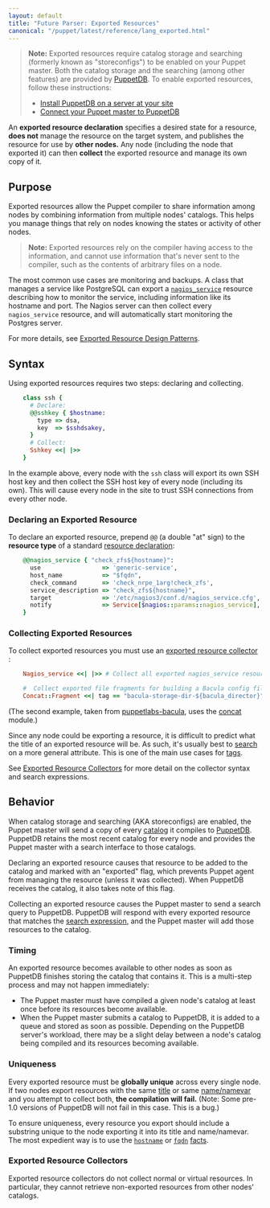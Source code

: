 ```yaml
---
layout: default
title: "Future Parser: Exported Resources"
canonical: "/puppet/latest/reference/lang_exported.html"
---
```


[resources]: ./future_lang_resources.html
[nagios_service]: ./type.html#nagiosservice
[concat]: http://forge.puppetlabs.com/ripienaar/concat
[title]: ./future_lang_resources.html#title
[namevar]: ./future_lang_resources.html#namenamevar
[hostname]: {{facter}}/core_facts.html#hostname
[fqdn]: {{facter}}/core_facts.html#fqdn
[tags]: ./future_lang_tags.html
[facts]: ./future_lang_variables.html#facts
[bacula]: https://forge.puppetlabs.com/puppetlabs/bacula
[exported_collector]: ./future_lang_collectors.html#exported-resource-collectors
[search]: ./future_lang_collectors.html#search-expressions
[puppetdb]: /puppetdb/1
[puppetdb_connect]: {{puppetdb}}/connect_puppet_master.html
[puppetdb_install]: {{puppetdb}}/install_via_module.html
[exported_guide]: /guides/exported_resources.html
[catalog]: ./future_lang_summary.html#compilation-and-catalogs

> **Note:** Exported resources require catalog storage and searching (formerly known as "storeconfigs") to be enabled on your Puppet master. Both the catalog storage and the searching (among other features) are provided by [PuppetDB][]. To enable exported resources, follow these instructions:
>
> * [Install PuppetDB on a server at your site][puppetdb_install]
> * [Connect your Puppet master to PuppetDB][puppetdb_connect]

An **exported resource declaration** specifies a desired state for a resource, **does not** manage the resource on the target system, and publishes the resource for use by **other nodes.** Any node (including the node that exported it) can then **collect** the exported resource and manage its own copy of it.

Purpose
-----

Exported resources allow the Puppet compiler to share information among nodes by combining information from multiple nodes' catalogs. This helps you manage things that rely on nodes knowing the states or activity of other nodes.

> **Note:** Exported resources rely on the compiler having access to the information, and cannot use information that's never sent to the compiler, such as the contents of arbitrary files on a node.

The most common use cases are monitoring and backups. A class that manages a service like PostgreSQL can export a [`nagios_service`][nagios_service] resource describing how to monitor the service, including information like its hostname and port. The Nagios server can then collect every `nagios_service` resource, and will automatically start monitoring the Postgres server.

For more details, see [Exported Resource Design Patterns][exported_guide].


Syntax
-----

Using exported resources requires two steps: declaring and collecting.

~~~ ruby
    class ssh {
      # Declare:
      @@sshkey { $hostname:
        type => dsa,
        key  => $sshdsakey,
      }
      # Collect:
      Sshkey <<| |>>
    }
~~~

In the example above, every node with the `ssh` class will export its own SSH host key and then collect the SSH host key of every node (including its own). This will cause every node in the site to trust SSH connections from every other node.

### Declaring an Exported Resource

To declare an exported resource, prepend `@@` (a double "at" sign) to the **resource type** of a standard [resource declaration][resources]:

~~~ ruby
    @@nagios_service { "check_zfs${hostname}":
      use                 => 'generic-service',
      host_name           => "$fqdn",
      check_command       => 'check_nrpe_1arg!check_zfs',
      service_description => "check_zfs${hostname}",
      target              => '/etc/nagios3/conf.d/nagios_service.cfg',
      notify              => Service[$nagios::params::nagios_service],
    }
~~~

### Collecting Exported Resources

To collect exported resources you must use an [exported resource collector][exported_collector] :

~~~ ruby
    Nagios_service <<| |>> # Collect all exported nagios_service resources

    #  Collect exported file fragments for building a Bacula config file:
    Concat::Fragment <<| tag == "bacula-storage-dir-${bacula_director}" |>>
~~~

(The second example, taken from [puppetlabs-bacula][bacula], uses the [concat][] module.)

Since any node could be exporting a resource, it is difficult to predict what the title of an exported resource will be. As such, it's usually best to [search][] on a more general attribute. This is one of the main use cases for [tags][].

See [Exported Resource Collectors][exported_collector] for more detail on the collector syntax and search expressions.


Behavior
-----

When catalog storage and searching (AKA storeconfigs) are enabled, the Puppet master will send a copy of every [catalog][] it compiles to [PuppetDB][]. PuppetDB retains the most recent catalog for every node and provides the Puppet master with a search interface to those catalogs.

Declaring an exported resource causes that resource to be added to the catalog and marked with an "exported" flag, which prevents Puppet agent from managing the resource (unless it was collected). When PuppetDB receives the catalog, it also takes note of this flag.

Collecting an exported resource causes the Puppet master to send a search query to PuppetDB. PuppetDB will respond with every exported resource that matches the [search expression][search], and the Puppet master will add those resources to the catalog.

### Timing

An exported resource becomes available to other nodes as soon as PuppetDB finishes storing the catalog that contains it. This is a multi-step process and may not happen immediately:

* The Puppet master must have compiled a given node's catalog at least once before its resources become available.
* When the Puppet master submits a catalog to PuppetDB, it is added to a queue and stored as soon as possible. Depending on the PuppetDB server's workload, there may be a slight delay between a node's catalog being compiled and its resources becoming available.

### Uniqueness

Every exported resource must be **globally unique** across every single node. If two nodes export resources with the same [title][] or same [name/namevar][namevar] and you attempt to collect both, **the compilation will fail.** (Note: Some pre-1.0 versions of PuppetDB will not fail in this case. This is a bug.)

To ensure uniqueness, every resource you export should include a substring unique to the node exporting it into its title and name/namevar. The most expedient way is to use the [`hostname`][hostname] or [`fqdn`][fqdn] [facts][].

### Exported Resource Collectors

Exported resource collectors do not collect normal or virtual resources. In particular, they cannot retrieve non-exported resources from other nodes' catalogs.

